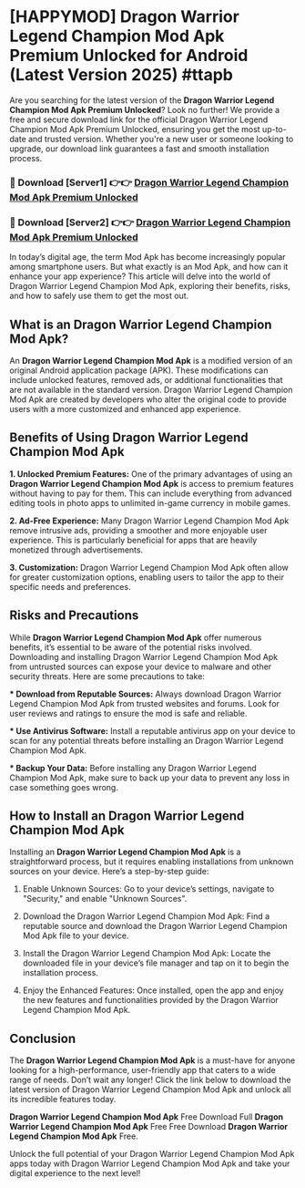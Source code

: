 # [HAPPYMOD] Dragon Warrior Legend Champion Mod Apk Premium Unlocked for Android (Latest Version 2025) #ttapb

Are you searching for the latest version of the <strong>Dragon Warrior Legend Champion Mod Apk Premium Unlocked</strong>? Look no further! We provide a free and secure download link for the official Dragon Warrior Legend Champion Mod Apk Premium Unlocked, ensuring you get the most up-to-date and trusted version. Whether you're a new user or someone looking to upgrade, our download link guarantees a fast and smooth installation process.


<h3>🔴 Download [Server1] 👉👉 <a href="https://appsnew.pages.dev?q=Dragon+Warrior+Legend+Champion+Mod+Apk">Dragon Warrior Legend Champion Mod Apk Premium Unlocked</a></h3>

<h3>🔴 Download [Server2] 👉👉 <a href="https://appsnew.pages.dev?q=Dragon+Warrior+Legend+Champion+Mod+Apk">Dragon Warrior Legend Champion Mod Apk Premium Unlocked</a></h3>


In today’s digital age, the term Mod Apk has become increasingly popular among smartphone users. But what exactly is an Mod Apk, and how can it enhance your app experience? This article will delve into the world of Dragon Warrior Legend Champion Mod Apk, exploring their benefits, risks, and how to safely use them to get the most out.


<h2>What is an Dragon Warrior Legend Champion Mod Apk?</h2>

An <strong>Dragon Warrior Legend Champion Mod Apk</strong> is a modified version of an original Android application package (APK). These modifications can include unlocked features, removed ads, or additional functionalities that are not available in the standard version. Dragon Warrior Legend Champion Mod Apk are created by developers who alter the original code to provide users with a more customized and enhanced app experience.


<h2>Benefits of Using Dragon Warrior Legend Champion Mod Apk</h2>

<strong> 1. Unlocked Premium Features:</strong> One of the primary advantages of using an <strong>Dragon Warrior Legend Champion Mod Apk</strong> is access to premium features without having to pay for them. This can include everything from advanced editing tools in photo apps to unlimited in-game currency in mobile games.

<strong> 2. Ad-Free Experience:</strong> Many Dragon Warrior Legend Champion Mod Apk remove intrusive ads, providing a smoother and more enjoyable user experience. This is particularly beneficial for apps that are heavily monetized through advertisements.

<strong> 3. Customization:</strong> Dragon Warrior Legend Champion Mod Apk often allow for greater customization options, enabling users to tailor the app to their specific needs and preferences.


<h2>Risks and Precautions</h2>

While <strong>Dragon Warrior Legend Champion Mod Apk</strong> offer numerous benefits, it’s essential to be aware of the potential risks involved. Downloading and installing Dragon Warrior Legend Champion Mod Apk from untrusted sources can expose your device to malware and other security threats. Here are some precautions to take:

<strong> * Download from Reputable Sources:</strong> Always download Dragon Warrior Legend Champion Mod Apk from trusted websites and forums. Look for user reviews and ratings to ensure the mod is safe and reliable.

<strong> * Use Antivirus Software:</strong> Install a reputable antivirus app on your device to scan for any potential threats before installing an Dragon Warrior Legend Champion Mod Apk.

<strong> * Backup Your Data:</strong> Before installing any Dragon Warrior Legend Champion Mod Apk, make sure to back up your data to prevent any loss in case something goes wrong.


<h2>How to Install an Dragon Warrior Legend Champion Mod Apk</h2>

Installing an <strong>Dragon Warrior Legend Champion Mod Apk</strong> is a straightforward process, but it requires enabling installations from unknown sources on your device. Here’s a step-by-step guide:

 1. Enable Unknown Sources: Go to your device’s settings, navigate to "Security," and enable "Unknown Sources".

 2. Download the Dragon Warrior Legend Champion Mod Apk: Find a reputable source and download the Dragon Warrior Legend Champion Mod Apk file to your device.

 3. Install the Dragon Warrior Legend Champion Mod Apk: Locate the downloaded file in your device’s file manager and tap on it to begin the installation process.

 4. Enjoy the Enhanced Features: Once installed, open the app and enjoy the new features and functionalities provided by the Dragon Warrior Legend Champion Mod Apk.


<h2><strong>Conclusion</strong></h2>

The <strong>Dragon Warrior Legend Champion Mod Apk</strong> is a must-have for anyone looking for a high-performance, user-friendly app that caters to a wide range of needs. Don’t wait any longer! Click the link below to download the latest version of Dragon Warrior Legend Champion Mod Apk and unlock all its incredible features today.

<strong>Dragon Warrior Legend Champion Mod Apk</strong> Free Download Full <strong>Dragon Warrior Legend Champion Mod Apk</strong> Free Free Download <strong>Dragon Warrior Legend Champion Mod Apk</strong> Free.

Unlock the full potential of your Dragon Warrior Legend Champion Mod Apk apps today with Dragon Warrior Legend Champion Mod Apk and take your digital experience to the next level!